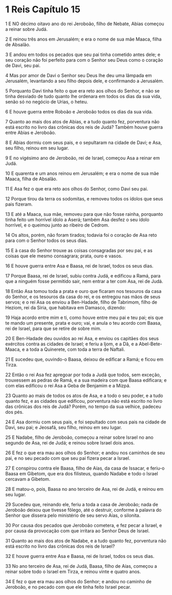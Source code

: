 # 1 Reis Capítulo 15

1	E NO décimo oitavo ano do rei Jeroboão, filho de Nebate, Abias começou a reinar sobre Judá.

2	E reinou três anos em Jerusalém; e era o nome de sua mãe Maaca, filha de Absalão.

3	E andou em todos os pecados que seu pai tinha cometido antes dele; e seu coração não foi perfeito para com o Senhor seu Deus como o coração de Davi, seu pai.

4	Mas por amor de Davi o Senhor seu Deus lhe deu uma lâmpada em Jerusalém, levantando a seu filho depois dele, e confirmando a Jerusalém.

5	Porquanto Davi tinha feito o que era reto aos olhos do Senhor, e não se tinha desviado de tudo quanto lhe ordenara em todos os dias da sua vida, senão só no negócio de Urias, o heteu.

6	E houve guerra entre Roboão e Jeroboão todos os dias da sua vida.

7	Quanto ao mais dos atos de Abias, e a tudo quanto fez, porventura não está escrito no livro das crônicas dos reis de Judá? Também houve guerra entre Abias e Jeroboão.

8	E Abias dormiu com seus pais, e o sepultaram na cidade de Davi; e Asa, seu filho, reinou em seu lugar.

9	E no vigésimo ano de Jeroboão, rei de Israel, começou Asa a reinar em Judá.

10	E quarenta e um anos reinou em Jerusalém; e era o nome de sua mãe Maaca, filha de Absalão.

11	E Asa fez o que era reto aos olhos do Senhor, como Davi seu pai.

12	Porque tirou da terra os sodomitas, e removeu todos os ídolos que seus pais fizeram.

13	E até a Maaca, sua mãe, removeu para que não fosse rainha, porquanto tinha feito um horrível ídolo a Aserá; também Asa desfez o seu ídolo horrível, e o queimou junto ao ribeiro de Cedrom.

14	Os altos, porém, não foram tirados; todavia foi o coração de Asa reto para com o Senhor todos os seus dias.

15	E à casa do Senhor trouxe as coisas consagradas por seu pai, e as coisas que ele mesmo consagrara; prata, ouro e vasos.

16	E houve guerra entre Asa e Baasa, rei de Israel, todos os seus dias.

17	Porque Baasa, rei de Israel, subiu contra Judá, e edificou a Ramá, para que a ninguém fosse permitido sair, nem entrar a ter com Asa, rei de Judá.

18	Então Asa tomou toda a prata e ouro que ficaram nos tesouros da casa do Senhor, e os tesouros da casa do rei, e os entregou nas mãos de seus servos; e o rei Asa os enviou a Ben-Hadade, filho de Tabrimom, filho de Heziom, rei da Síria, que habitava em Damasco, dizendo:

19	Haja acordo entre mim e ti, como houve entre meu pai e teu pai; eis que te mando um presente, prata e ouro; vai, e anula o teu acordo com Baasa, rei de Israel, para que se retire de sobre mim.

20	E Ben-Hadade deu ouvidos ao rei Asa, e enviou os capitães dos seus exércitos contra as cidades de Israel; e feriu a Ijom, e a Dã, e a Abel-Bete-Maaca, e a toda a Quinerete, com toda a terra de Naftali.

21	E sucedeu que, ouvindo-o Baasa, deixou de edificar a Ramá; e ficou em Tirza.

22	Então o rei Asa fez apregoar por toda a Judá que todos, sem exceção, trouxessem as pedras de Ramá, e a sua madeira com que Baasa edificara; e com elas edificou o rei Asa a Geba de Benjamim e a Mizpá.

23	Quanto ao mais de todos os atos de Asa, e a todo o seu poder, e a tudo quanto fez, e as cidades que edificou, porventura não está escrito no livro das crônicas dos reis de Judá? Porém, no tempo da sua velhice, padeceu dos pés.

24	E Asa dormiu com seus pais, e foi sepultado com seus pais na cidade de Davi, seu pai; e Jeosafá, seu filho, reinou em seu lugar.

25	E Nadabe, filho de Jeroboão, começou a reinar sobre Israel no ano segundo de Asa, rei de Judá; e reinou sobre Israel dois anos.

26	E fez o que era mau aos olhos do Senhor; e andou nos caminhos de seu pai, e no seu pecado com que seu pai fizera pecar a Israel.

27	E conspirou contra ele Baasa, filho de Aías, da casa de Issacar, e feriu-o Baasa em Gibetom, que era dos filisteus, quando Nadabe e todo o Israel cercavam a Gibetom.

28	E matou-o, pois, Baasa no ano terceiro de Asa, rei de Judá, e reinou em seu lugar.

29	Sucedeu que, reinando ele, feriu a toda a casa de Jeroboão; nada de Jeroboão deixou que tivesse fôlego, até o destruir, conforme à palavra do Senhor que dissera pelo ministério de seu servo Aías, o silonita.

30	Por causa dos pecados que Jeroboão cometera, e fez pecar a Israel, e por causa da provocação com que irritara ao Senhor Deus de Israel.

31	Quanto ao mais dos atos de Nadabe, e a tudo quanto fez, porventura não está escrito no livro das crônicas dos reis de Israel?

32	E houve guerra entre Asa e Baasa, rei de Israel, todos os seus dias.

33	No ano terceiro de Asa, rei de Judá, Baasa, filho de Aías, começou a reinar sobre todo o Israel em Tirza, e reinou vinte e quatro anos.

34	E fez o que era mau aos olhos do Senhor; e andou no caminho de Jeroboão, e no pecado com que ele tinha feito Israel pecar.

